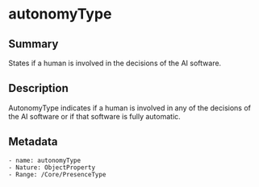 <!-- Automatically generated by spec-parser v2.0.0 on 2023-12-25T20:28:21.783513+00:00 -->
<!-- SPDX-License-Identifier: Community-Spec-1.0 -->

# autonomyType

## Summary

States if a human is involved in the decisions of the AI software.


## Description

AutonomyType indicates if a human is involved in any of the decisions of the AI software
or if that software is fully automatic.


## Metadata

    - name: autonomyType
    - Nature: ObjectProperty
    - Range: /Core/PresenceType




